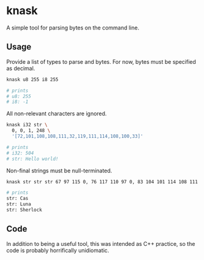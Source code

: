 # knask

A simple tool for parsing bytes on the command line.

## Usage

Provide a list of types to parse and bytes. For now, bytes must be specified as decimal.

```bash
knask u8 255 i8 255

# prints
# u8: 255
# i8: -1
```

All non-relevant characters are ignored.

```bash
knask i32 str \
  0, 0, 1, 248 \
  '[72,101,108,108,111,32,119,111,114,108,100,33]'

# prints
# i32: 504
# str: Hello world!
```

Non-final strings must be null-terminated.

```bash
knask str str str 67 97 115 0, 76 117 110 97 0, 83 104 101 114 108 111 99 107

# prints
str: Cas
str: Luna
str: Sherlock
```

## Code

In addition to being a useful tool, this was intended as C++ practice, so the code is probably horrifically unidiomatic.

